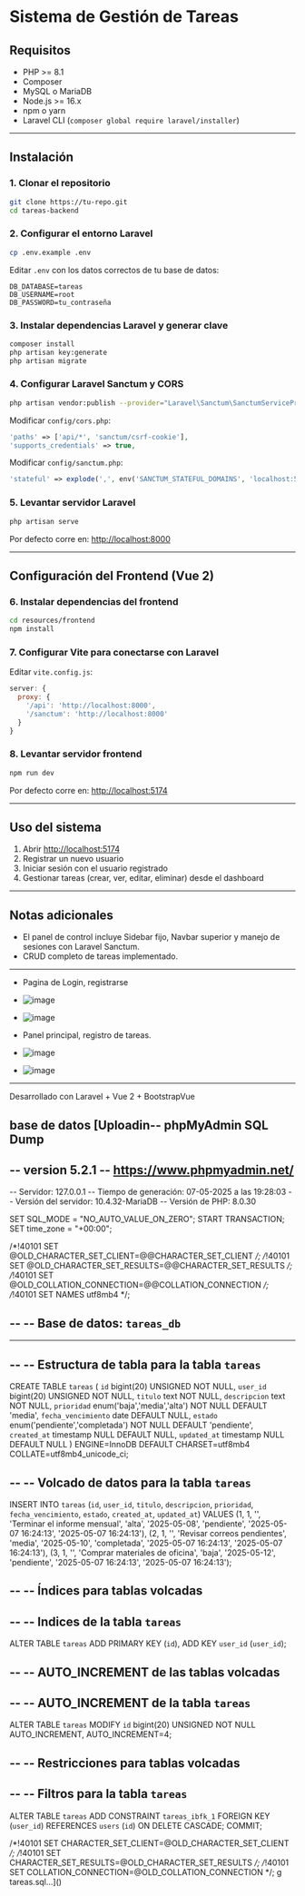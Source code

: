 # Sistema de Gestión de Tareas

## Requisitos

* PHP >= 8.1
* Composer
* MySQL o MariaDB
* Node.js >= 16.x
* npm o yarn
* Laravel CLI (`composer global require laravel/installer`)

---

## Instalación

### 1. Clonar el repositorio

```bash
git clone https://tu-repo.git
cd tareas-backend
```

### 2. Configurar el entorno Laravel

```bash
cp .env.example .env
```

Editar `.env` con los datos correctos de tu base de datos:

```
DB_DATABASE=tareas
DB_USERNAME=root
DB_PASSWORD=tu_contraseña
```

### 3. Instalar dependencias Laravel y generar clave

```bash
composer install
php artisan key:generate
php artisan migrate
```

### 4. Configurar Laravel Sanctum y CORS

```bash
php artisan vendor:publish --provider="Laravel\Sanctum\SanctumServiceProvider"
```

Modificar `config/cors.php`:

```php
'paths' => ['api/*', 'sanctum/csrf-cookie'],
'supports_credentials' => true,
```

Modificar `config/sanctum.php`:

```php
'stateful' => explode(',', env('SANCTUM_STATEFUL_DOMAINS', 'localhost:5173,localhost:5174')),
```

### 5. Levantar servidor Laravel

```bash
php artisan serve
```

Por defecto corre en: [http://localhost:8000](http://localhost:8000)

---

## Configuración del Frontend (Vue 2)

### 6. Instalar dependencias del frontend

```bash
cd resources/frontend
npm install
```

### 7. Configurar Vite para conectarse con Laravel

Editar `vite.config.js`:

```js
server: {
  proxy: {
    '/api': 'http://localhost:8000',
    '/sanctum': 'http://localhost:8000'
  }
}
```

### 8. Levantar servidor frontend

```bash
npm run dev
```

Por defecto corre en: [http://localhost:5174](http://localhost:5174)

---

## Uso del sistema

1. Abrir [http://localhost:5174](http://localhost:5174)
2. Registrar un nuevo usuario
3. Iniciar sesión con el usuario registrado
4. Gestionar tareas (crear, ver, editar, eliminar) desde el dashboard

---

## Notas adicionales

* El panel de control incluye Sidebar fijo, Navbar superior y manejo de sesiones con Laravel Sanctum.
* CRUD completo de tareas implementado.

---
* Pagina de Login, registrarse
* ![image](https://github.com/user-attachments/assets/365cc341-38a7-408a-adf8-d0c120908610)
* ![image](https://github.com/user-attachments/assets/0273301c-9c16-4b49-93c4-8381c254d612)

* Panel principal, registro de tareas.
* ![image](https://github.com/user-attachments/assets/1a3c3754-7100-4e8f-bc99-b9148800f0aa)
* ![image](https://github.com/user-attachments/assets/2239590b-cdad-4246-b5ee-feacea7127b2)



---

Desarrollado con Laravel + Vue 2 + BootstrapVue


## base de datos [Uploadin-- phpMyAdmin SQL Dump
-- version 5.2.1
-- https://www.phpmyadmin.net/
--
-- Servidor: 127.0.0.1
-- Tiempo de generación: 07-05-2025 a las 19:28:03
-- Versión del servidor: 10.4.32-MariaDB
-- Versión de PHP: 8.0.30

SET SQL_MODE = "NO_AUTO_VALUE_ON_ZERO";
START TRANSACTION;
SET time_zone = "+00:00";


/*!40101 SET @OLD_CHARACTER_SET_CLIENT=@@CHARACTER_SET_CLIENT */;
/*!40101 SET @OLD_CHARACTER_SET_RESULTS=@@CHARACTER_SET_RESULTS */;
/*!40101 SET @OLD_COLLATION_CONNECTION=@@COLLATION_CONNECTION */;
/*!40101 SET NAMES utf8mb4 */;

--
-- Base de datos: `tareas_db`
--

-- --------------------------------------------------------

--
-- Estructura de tabla para la tabla `tareas`
--

CREATE TABLE `tareas` (
  `id` bigint(20) UNSIGNED NOT NULL,
  `user_id` bigint(20) UNSIGNED NOT NULL,
  `titulo` text NOT NULL,
  `descripcion` text NOT NULL,
  `prioridad` enum('baja','media','alta') NOT NULL DEFAULT 'media',
  `fecha_vencimiento` date DEFAULT NULL,
  `estado` enum('pendiente','completada') NOT NULL DEFAULT 'pendiente',
  `created_at` timestamp NULL DEFAULT NULL,
  `updated_at` timestamp NULL DEFAULT NULL
) ENGINE=InnoDB DEFAULT CHARSET=utf8mb4 COLLATE=utf8mb4_unicode_ci;

--
-- Volcado de datos para la tabla `tareas`
--

INSERT INTO `tareas` (`id`, `user_id`, `titulo`, `descripcion`, `prioridad`, `fecha_vencimiento`, `estado`, `created_at`, `updated_at`) VALUES
(1, 1, '', 'Terminar el informe mensual', 'alta', '2025-05-08', 'pendiente', '2025-05-07 16:24:13', '2025-05-07 16:24:13'),
(2, 1, '', 'Revisar correos pendientes', 'media', '2025-05-10', 'completada', '2025-05-07 16:24:13', '2025-05-07 16:24:13'),
(3, 1, '', 'Comprar materiales de oficina', 'baja', '2025-05-12', 'pendiente', '2025-05-07 16:24:13', '2025-05-07 16:24:13');

--
-- Índices para tablas volcadas
--

--
-- Indices de la tabla `tareas`
--
ALTER TABLE `tareas`
  ADD PRIMARY KEY (`id`),
  ADD KEY `user_id` (`user_id`);

--
-- AUTO_INCREMENT de las tablas volcadas
--

--
-- AUTO_INCREMENT de la tabla `tareas`
--
ALTER TABLE `tareas`
  MODIFY `id` bigint(20) UNSIGNED NOT NULL AUTO_INCREMENT, AUTO_INCREMENT=4;

--
-- Restricciones para tablas volcadas
--

--
-- Filtros para la tabla `tareas`
--
ALTER TABLE `tareas`
  ADD CONSTRAINT `tareas_ibfk_1` FOREIGN KEY (`user_id`) REFERENCES `users` (`id`) ON DELETE CASCADE;
COMMIT;

/*!40101 SET CHARACTER_SET_CLIENT=@OLD_CHARACTER_SET_CLIENT */;
/*!40101 SET CHARACTER_SET_RESULTS=@OLD_CHARACTER_SET_RESULTS */;
/*!40101 SET COLLATION_CONNECTION=@OLD_COLLATION_CONNECTION */;
g tareas.sql…]()


